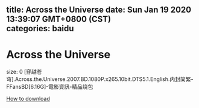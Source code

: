 
title: Across the Universe
date: Sun Jan 19 2020 13:39:07 GMT+0800 (CST)    
categories: baidu
---

# Across the Universe
size: 0
 [穿越苍穹].Across.the.Universe.2007.BD.1080P.x265.10bit.DTS5.1.English.内封简繁-FFansBD[6.16G]-電影資訊-精品烧包
 

[How to download](https://bpcam.bemobtrk.com/go/2ceec3aa-1ca2-46d6-b9ff-aaa5c184517c?jno=2439)